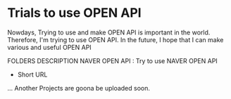 # Trials to use OPEN API

Nowdays, Trying to use and make OPEN API is important in the world.
Therefore, I'm trying to use OPEN API. In the future, I hope that I can make various and useful OPEN API

FOLDERS DESCRIPTION
NAVER OPEN API : Try to use NAVER OPEN API
- Short URL




...
Another Projects are goona be uploaded soon.
